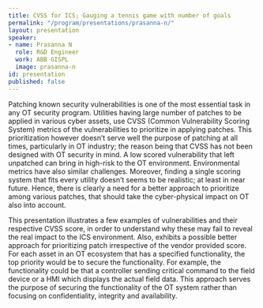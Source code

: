 ```yaml
---
title: CVSS for ICS; Gauging a tennis game with number of goals
permalink: "/program/presentations/prasanna-n/"
layout: presentation
speaker:
- name: Prasanna N
  role: R&D Engineer
  work: ABB GISPL
  image: prasanna-n
id: presentation
published: false
---
```


Patching known security vulnerabilities is one of the most essential task in any OT security program. Utilities having large number of patches to be applied in various cyber assets, use CVSS (Common Vulnerability Scoring System) metrics of the vulnerabilities to prioritize in applying patches. This prioritization however doesn’t serve well the purpose of patching at all times, particularly in OT industry; the reason being that CVSS has not been designed with OT security in mind. A low scored vulnerability that left unpatched can bring in high-risk to the OT environment. Environmental metrics have also similar challenges. Moreover, finding a single scoring system that fits every utility doesn’t seems to be realistic; at least in near future. Hence, there is clearly a need for a better approach to prioritize among various patches, that should take the cyber-physical impact on OT also into account.

This presentation illustrates a few examples of vulnerabilities and their respective CVSS score, in order to understand why these may fail to reveal the real impact to the ICS environment. Also, exhibits a possible better approach for prioritizing patch irrespective of the vendor provided score. For each asset in an OT ecosystem that has a specified functionality, the top priority would be to secure the functionality. For example, the functionality could be that a controller sending critical command to the field device or a HMI which displays the actual field data. This approach serves the purpose of securing the functionality of the OT system rather than focusing on confidentiality, integrity and availability.